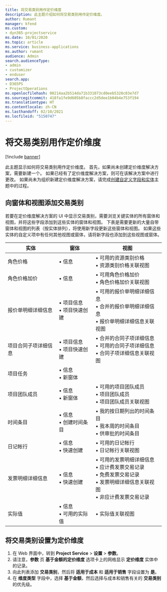 ```yaml
---
title: 将交易类别用作定价维度
description: 此主题介绍如何将交易类别用作定价维度。
author: Rumant
manager: kfend
ms.custom:
- dyn365-projectservice
ms.date: 10/01/2020
ms.topic: article
ms.service: business-applications
ms.author: rumant
audience: Admin
search.audienceType:
- admin
- customizer
- enduser
search.app:
- D365PS
- ProjectOperations
ms.openlocfilehash: 00214aa2b514da71b331073cd0eeb5320c03e7d7
ms.sourcegitcommit: 418fa1fe9d605b8faccc2d5dee1b04b4e753f194
ms.translationtype: HT
ms.contentlocale: zh-CN
ms.lasthandoff: 02/10/2021
ms.locfileid: "5150747"
---
```

# <a name="use-transaction-category-as-a-pricing-dimension"></a>将交易类别用作定价维度

[!include [banner](../includes/psa-now-project-operations.md)]

此主题显示如何将交易类别用作定价维度。 首先，如果尚未创建定价维度解决方案，需要新建一个。 如果已经有了定价维度解决方案，则可在该解决方案中进行更改。 如果尚未为组织新建定价维度解决方案，请完成[创建自定义字段和实体](create-custom-fields-entities.md)主题中的过程。

## <a name="add-transaction-category-to-forms-and-views"></a>向窗体和视图添加交易类别
若要在定价维度解决方案的 UI 中显示交易类别，需要浏览关键实体的所有窗体和视图，并将这些字段添加到这些实体的窗体和视图。
下表是需要更新的大量自带窗体和视图的列表（按实体排列），将使用新字段更新这些窗体和视图。 如果这些实体的自定义项中有任何其他视图或窗体，请将新字段也添加到这些视图或窗体。

|  实体        | 窗体     |视图        |
| ------------------------------|---------------------------------|----------------------------------|
|  角色价格|• 信息 |• 可用的资源类别价格<br> • 资源类别价格关联视图|
|  角色价格加价|• 信息|• 可用角色价格加价<br>• 角色价格加价关联视图|
|  报价单明细详细信息|• 项目信息<br>• 项目快速创建|• 可用的报价单明细详细信息<br>• 合并的报价单明细详细信息<br>• 报价单明细详细信息关联视图|
|  项目合同子项详细信息|• 项目信息<br>• 项目快速创建|• 合并的合同子项详细信息<br>• 可用的合同子项详细信息<br>• 合同子项详细信息关联视图|
|  项目任务|• 信息<br>• 新窗体||
|  项目团队成员|• 信息<br>• 新窗体|• 可用的项目团队成员<br>• 项目团队成员<br>• 项目团队成员关联视图|
|  时间条目|• 信息<br>• 创建时间条目|• 我的按日期列出的时间条目<br>• 我本周的时间条目<br>• 供审批的时间条目|
|  日记帐行|• 信息<br>• 快速创建|• 可用的日记帐行<br>• 日记帐行关联视图|
|  发票明细详细信息|• 信息<br>• 快速创建|• 可用的发票明细详细信息<br>• 应计费发票交易记录<br>• 免费发票交易记录<br>• 发票明细详细信息关联视图<br>• 非应计费发票交易记录|
|  实际值|• 信息<br>• 可用的实际值|• 实际值关联视图|

## <a name="set-up-transaction-category-as-a-pricing-dimension"></a>将交易类别设置为定价维度

1. 在 Web 界面中，转到 **Project Service** > **设置** > **参数**。 
2. 请注意，**参数** 页 **基于金额的定价维度** 选项卡上的网格显示 **定价维度** 实体中的记录。
3. 向此列表添加 **交易类别**，然后将 **适用于成本** 和 **适用于销售** 字段设置为 **是**。
4. 在 **维度类型** 字段中，选择 **基于金额**，然后选择与成本和销售有关的 **交易类别** 的优先级。
